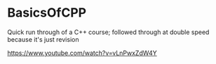 # BasicsOfCPP
Quick run through of a C++ course; followed through at double speed because it's just revision

https://www.youtube.com/watch?v=vLnPwxZdW4Y
